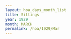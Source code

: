 ```yaml
---
layout: hoa_days_month_list
title: Sittings
year: 1929
month: MARCH
permalink: /hoa/1929/Mar
---
```


